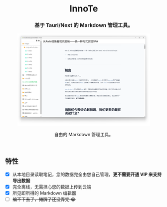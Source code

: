 <div align="center">
  <h1>InnoTe</h1>
  <h3>基于 Tauri/Next 的 Markdown 管理工具。</h3>

  <figure>
    <img src="./example.png" alt="InnoTe Logo" />
    <figcaption>
      <p align="center">自由的 Markdown 管理工具。</p>
    </figcaption>
  </figure>
</div>

<br />

## 特性

- [x] 从本地目录读取笔记，您的数据完全由您自己管理，**更不需要开通 VIP 来支持导出数据**
- [x] 完全离线，无需担心您的数据上传到云端
- [x] 所见即所得的 Markdown 编辑器
- [ ] ~~编不下去了，摊牌了还没弄完 😭~~
